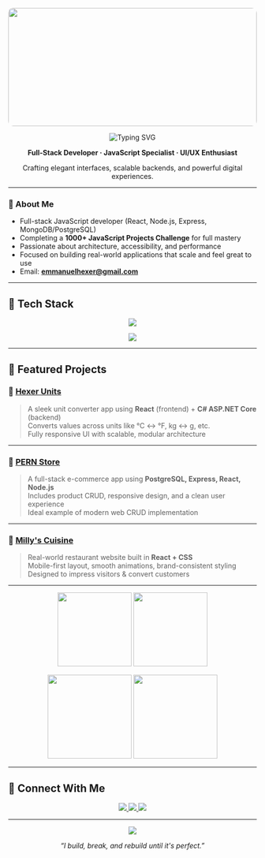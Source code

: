 <!-- HEADER: Banner -->
<p align="center">
  <img 
    src="https://camo.githubusercontent.com/64caf9016869591bbcf79720ad78d0645d4ae11549961c8f47f9cb595838b2e3/68747470733a2f2f63646e612e61727473746174696f6e2e636f6d2f702f6173736574732f696d616765732f696d616765732f3032312f3732302f3932302f6f726967696e616c2f706978656c2d6a6566662d6d6172696f2e6769663f31353732373039343333" 
    style="width: 100%; height: 240px; object-fit: cover; border-radius: 10px;" 
  />
</p>

<!-- Typing Intro -->
<p align="center">
  <img src="https://readme-typing-svg.demolab.com?font=Fira+Code&weight=600&size=40&pause=1000&color=F97316&center=true&vCenter=true&width=600&lines=Hi,+I'm+Emmanuel+Hexer;" alt="Typing SVG" />
</p>

<p align="center"><strong>Full-Stack Developer · JavaScript Specialist · UI/UX Enthusiast</strong></p>
<p align="center">Crafting elegant interfaces, scalable backends, and powerful digital experiences.</p>

---

### 🔹 About Me

* Full-stack JavaScript developer (React, Node.js, Express, MongoDB/PostgreSQL)
* Completing a **1000+ JavaScript Projects Challenge** for full mastery
* Passionate about architecture, accessibility, and performance
* Focused on building real-world applications that scale and feel great to use
* Email: **[emmanuelhexer@gmail.com](mailto:emmanuelhexer@gmail.com)**

---

## 🔹 Tech Stack

<p align="center">
  <img src="https://skillicons.dev/icons?i=js,ts,react,nodejs,express,postgres,mongodb,html,css,tailwind,git,github" />
</p>

<p align="center">
  <img src="https://img.shields.io/badge/Full%20Stack-JS%20%7C%20TS%20%7C%20React%20%7C%20Node%20%7C%20Express%20%7C%20SQL%2FNoSQL-blueviolet?style=for-the-badge&logo=javascript&logoColor=white" />
</p>

---

## 🔹 Featured Projects

### 🔹 [Hexer Units](https://github.com/Emmanuelhexer/hexerunits-frontend)
> A sleek unit converter app using **React** (frontend) + **C# ASP.NET Core** (backend)  
> Converts values across units like °C ↔ °F, kg ↔ g, etc.  
> Fully responsive UI with scalable, modular architecture

---

### 🔹 [PERN Store](https://github.com/Emmanuelhexer/product-store)
> A full-stack e-commerce app using **PostgreSQL, Express, React, Node.js**  
> Includes product CRUD, responsive design, and a clean user experience  
> Ideal example of modern web CRUD implementation

---

### 🔹 [Milly's Cuisine](https://www.millyscuisine.com/)
> Real-world restaurant website built in **React + CSS**  
> Mobile-first layout, smooth animations, brand-consistent styling  
> Designed to impress visitors & convert customers

---

<!-- GitHub Stats - 2x2 Grid Layout -->
<p align="center">
  <img 
    src="https://github-readme-stats.vercel.app/api?username=Emmanuelhexer&show_icons=true&theme=radical&hide_title=true&hide_border=true&border_radius=10&custom_title=GitHub+Stats" 
    height="150"
  />
  <img 
    src="https://github-readme-streak-stats.herokuapp.com/?user=Emmanuelhexer&theme=radical&hide_border=true&border_radius=10" 
    height="150"
  />
</p>

<p align="center">
  <img 
    src="https://github-readme-stats.vercel.app/api/top-langs/?username=Emmanuelhexer&layout=compact&theme=radical&hide_border=true&border_radius=10&langs_count=6" 
    height="170"
  />
  <img 
    src="https://github-profile-summary-cards.vercel.app/api/cards/productive-time?username=Emmanuelhexer&theme=radical"
    height="170"
  />
</p>


---

## 🔹 Connect With Me

<p align="center">
  <a href="https://linkedin.com/in/Emmanuelhexer">
    <img src="https://img.shields.io/badge/LinkedIn-0A66C2?style=for-the-badge&logo=linkedin&logoColor=white"/>
  </a>
  <a href="mailto:emmanuelhexer@gmail.com">
    <img src="https://img.shields.io/badge/Email-D14836?style=for-the-badge&logo=gmail&logoColor=white"/>
  </a>
  <a href="https://twitter.com/Emmanuelhexer">
    <img src="https://img.shields.io/badge/Twitter-1DA1F2?style=for-the-badge&logo=twitter&logoColor=white"/>
  </a>
</p>

---

<p align="center">
  <img src="https://komarev.com/ghpvc/?username=Emmanuelhexer&style=flat-square&color=orange" />
</p>

<p align="center"><em>“I build, break, and rebuild until it's perfect.”</em></p>
